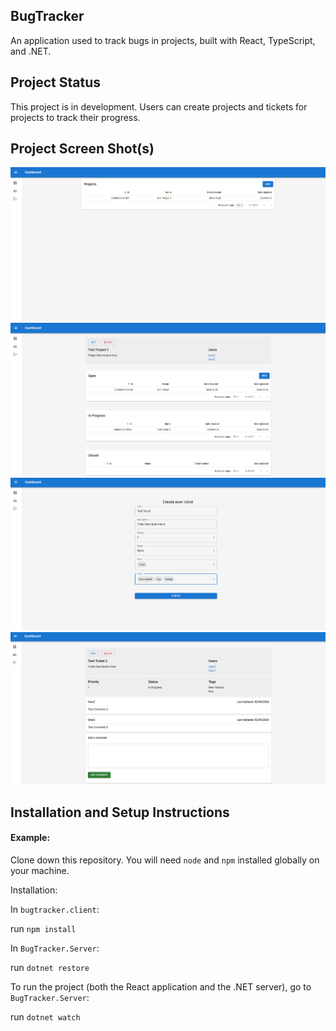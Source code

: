 ## BugTracker

An application used to track bugs in projects, built with React, TypeScript, and .NET.

## Project Status

This project is in development. Users can create projects and tickets for projects to track their progress.

## Project Screen Shot(s)

![image](./assets/MainPage.png)
![image](./assets/ProjectDashboard.png)
![image](./assets/CreateTicket.png)
![image](./assets/TicketDashboard.png)

## Installation and Setup Instructions

#### Example:  

Clone down this repository. You will need `node` and `npm` installed globally on your machine.  

Installation:

In `bugtracker.client`:

run `npm install`

In `BugTracker.Server`:

run `dotnet restore`

To run the project (both the React application and the .NET server), go to `BugTracker.Server`:

run `dotnet watch`